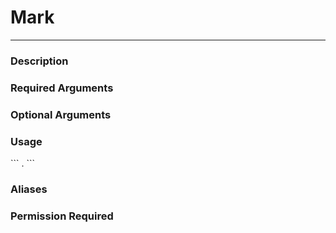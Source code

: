 # Mark
---
### Description

### Required Arguments

### Optional Arguments

### Usage
\`\`\`
.
\`\`\`
### Aliases

### Permission Required
